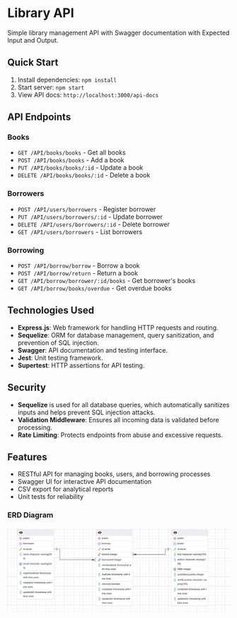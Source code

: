 # Library API

Simple library management API with Swagger documentation with Expected Input and Output.

## Quick Start

1. Install dependencies: `npm install`
2. Start server: `npm start`
3. View API docs: `http://localhost:3000/api-docs`

## API Endpoints

### Books

- `GET /API/books/books` - Get all books
- `POST /API/books/books` - Add a book
- `PUT /API/books/books/:id` - Update a book
- `DELETE /API/books/books/:id` - Delete a book

### Borrowers

- `POST /API/users/borrowers` - Register borrower
- `PUT /API/users/borrowers/:id` - Update borrower
- `DELETE /API/users/borrowers/:id` - Delete borrower
- `GET /API/users/borrowers` - List borrowers

### Borrowing

- `POST /API/borrow/borrow` - Borrow a book
- `POST /API/borrow/return` - Return a book
- `GET /API/borrow/borrower/:id/books` - Get borrower's books
- `GET /API/borrow/books/overdue` - Get overdue books

## Technologies Used

- **Express.js**: Web framework for handling HTTP requests and routing.
- **Sequelize**: ORM for database management, query sanitization, and prevention of SQL injection.
- **Swagger**: API documentation and testing interface.
- **Jest**: Unit testing framework.
- **Supertest**: HTTP assertions for API testing.

## Security

- **Sequelize** is used for all database queries, which automatically sanitizes inputs and helps prevent SQL injection attacks.
- **Validation Middleware**: Ensures all incoming data is validated before processing.
- **Rate Limiting**: Protects endpoints from abuse and excessive requests.

## Features

- RESTful API for managing books, users, and borrowing processes
- Swagger UI for interactive API documentation
- CSV export for analytical reports
- Unit tests for reliability

### ERD Diagram

![Alt text](Screenshot2025-08-29022521.png)

